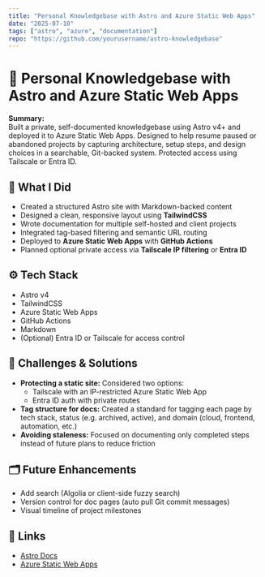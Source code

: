 ```yaml
---
title: "Personal Knowledgebase with Astro and Azure Static Web Apps"
date: "2025-07-10"
tags: ["astro", "azure", "documentation"]
repo: "https://github.com/yourusername/astro-knowledgebase"
---
```


# 🧠 Personal Knowledgebase with Astro and Azure Static Web Apps

**Summary:**  
Built a private, self-documented knowledgebase using Astro v4+ and deployed it to Azure Static Web Apps. Designed to help resume paused or abandoned projects by capturing architecture, setup steps, and design choices in a searchable, Git-backed system. Protected access using Tailscale or Entra ID.

## 🚀 What I Did
- Created a structured Astro site with Markdown-backed content
- Designed a clean, responsive layout using **TailwindCSS**
- Wrote documentation for multiple self-hosted and client projects
- Integrated tag-based filtering and semantic URL routing
- Deployed to **Azure Static Web Apps** with **GitHub Actions**
- Planned optional private access via **Tailscale IP filtering** or **Entra ID**

## ⚙️ Tech Stack
- Astro v4
- TailwindCSS
- Azure Static Web Apps
- GitHub Actions
- Markdown
- (Optional) Entra ID or Tailscale for access control

## 🧠 Challenges & Solutions
- **Protecting a static site:** Considered two options:  
  - Tailscale with an IP-restricted Azure Static Web App  
  - Entra ID auth with private routes  
- **Tag structure for docs:** Created a standard for tagging each page by tech stack, status (e.g. archived, active), and domain (cloud, frontend, automation, etc.)
- **Avoiding staleness:** Focused on documenting only completed steps instead of future plans to reduce friction

## 🗂️ Future Enhancements
- Add search (Algolia or client-side fuzzy search)
- Version control for doc pages (auto pull Git commit messages)
- Visual timeline of project milestones

## 🔗 Links
- [Astro Docs](https://docs.astro.build)
- [Azure Static Web Apps](https://learn.microsoft.com/en-us/azure/static-web-apps/)
